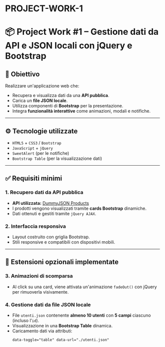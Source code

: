 # PROJECT-WORK-1
# 📦 Project Work #1 – Gestione dati da API e JSON locali con jQuery e Bootstrap

## 🎯 Obiettivo

Realizzare un'applicazione web che:

- Recupera e visualizza dati da una **API pubblica**.
- Carica un **file JSON locale**.
- Utilizza componenti di **Bootstrap** per la presentazione.
- Integra **funzionalità interattive** come animazioni, modali e notifiche.

---

## ⚙️ Tecnologie utilizzate

- `HTML5` + `CSS3` / `Bootstrap`
- `JavaScript` + `jQuery`
- `SweetAlert` (per le notifiche)
- `Bootstrap Table` (per la visualizzazione dati)

---

## ✅ Requisiti minimi

### 1. Recupero dati da API pubblica

- **API utilizzata:** [DummyJSON Products](https://dummyjson.com/products)
- I prodotti vengono visualizzati tramite **cards Bootstrap** dinamiche.
- Dati ottenuti e gestiti tramite `jQuery AJAX`.

### 2. Interfaccia responsiva

- Layout costruito con griglia Bootstrap.
- Stili responsive e compatibili con dispositivi mobili.

---

## 🚀 Estensioni opzionali implementate

### 3. Animazioni di scomparsa

- Al click su una card, viene attivata un'animazione `fadeOut()` con jQuery per rimuoverla visivamente.

### 4. Gestione dati da file JSON locale

- File `utenti.json` contenente **almeno 10 utenti** con **5 campi** ciascuno (incluso l’`id`).
- Visualizzazione in una **Bootstrap Table** dinamica.
- Caricamento dati via attributi:
  ```html
  data-toggle="table" data-url="./utenti.json"
